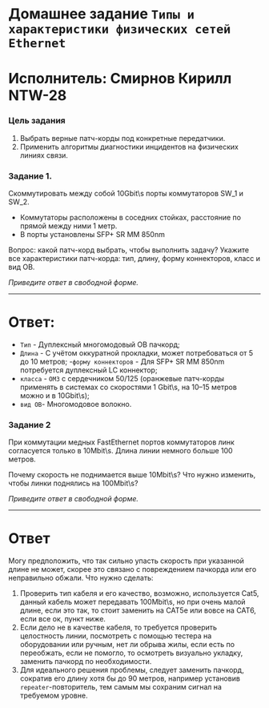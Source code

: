 # Домашнее задание `Типы и характеристики физических сетей Ethernet`

# Исполнитель: Смирнов Кирилл NTW-28
### Цель задания

1. Выбрать верные патч-корды  под конкретные передатчики.
2. Применить алгоритмы диагностики инцидентов на физических линиях связи.

### Задание 1. 

Cкоммутировать между собой 10Gbit\s порты коммутаторов SW_1 и SW_2.

- Коммутаторы расположены в соседних стойках, расстояние по прямой между ними 1 метр.
- В порты установлены SFP+ SR  MM 850nm

Вопрос: какой патч-корд выбрать, чтобы выполнить задачу?
Укажите все характеристики патч-корда: тип, длину, форму коннекторов, класс и вид ОВ.

*Приведите ответ в свободной форме.*

---
# Ответ:

- `Тип` - Дуплексный многомодовый ОВ пачкорд;
- `Длина` - C учётом оккуратной прокладки, может потребоваться от 5 до 10 метров;
-`форму коннекторов` - Для SFP+ SR  MM 850nm потребуется дуплексный LC коннектор;
- `класса` - `OM3` с сердечником 50/125 (оранжевые патч-корды применять в системах со скоростями 1 Gbit\s, на 10–15 метров можно и в 10Gbit\s);
- `вид ОВ`- Многомодовое волокно.
### Задание 2

При коммутации медных FastEthernet портов коммутаторов линк согласуется только в 10Mbit\s. Длина линии немного больше 100 метров. 

Почему скорость не поднимается выше 10Mbit\s? Что нужно изменить, чтобы линки поднялись на 100Mbit\s? 

*Приведите ответ в свободной форме.*

---
# Ответ
Могу предположить, что так сильно упасть скорость при указанной длине не может, скорее это связано с повреждением пачкорда или его неправильно обжали.
Что нужно сделать: 
1. Проверить тип кабеля и его качество, возможно, используется Cat5, данный кабель может передавать 100Mbit\s, но при очень малой длине, если это так, то стоит заменить на CAT5e или вовсе на CAT6, если все ок, пункт ниже. 
2. Если дело не в качестве кабеля, то требуется проверить целостность линии, посмотреть с помощью тестера на оборудовании или ручным, нет ли обрыва жилы, если есть по переобжать, если не помогло, то осмотреть визуально укладку, заменить пачкорд по необходимости. 
3. Для идеального решения проблемы, следует заменить пачкорд, сократив его длину хотя бы до 90 метров,  например установив `repeater`-повторитель, тем самым мы сохраним сигнал на требуемом уровне.  


